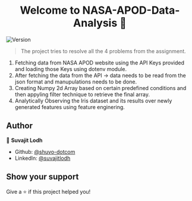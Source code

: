 <h1 align="center">Welcome to NASA-APOD-Data-Analysis 👋</h1>
<p>
  <img alt="Version" src="https://img.shields.io/badge/version-1-blue.svg?cacheSeconds=2592000" />
</p>

> The project tries to resolve all the 4 problems from the assignment. 
1. Fetching data from NASA APOD website using the API Keys provided and loading those Keys using dotenv module.
2. After fetching the data from the API -> data needs to be read from the json format and manupulations needs to be done.
3. Creating Numpy 2d Array based on certain predefined conditions and then appyling filter technique to retrieve the final array.
4. Analytically Observing the Iris dataset and its results over newly generated features using feature enginering.
## Author

👤 **Suvajit Lodh**

* Github: [@shuvo-dotcom](https://github.com/shuvo-dotcom)
* LinkedIn: [@suvajitlodh](https://linkedin.com/in/suvajitlodh)

## Show your support

Give a ⭐️ if this project helped you!
